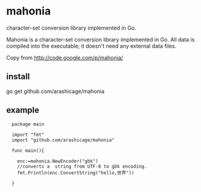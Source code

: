 mahonia
=======

 character-set conversion library implemented in Go.

 Mahonia is a character-set conversion library implemented in Go.
 All data is compiled into the executable; it doesn't need any external data files.

 Copy from http://code.google.com/p/mahonia/

install
-------

  go get github.com/arashicage/mahonia

example
-------

```
  package main

  import "fmt"
  import "github.com/arashicage/mahonia"

  func main(){

    enc:=mahonia.NewEncoder("gbk")
    //converts a  string from UTF-8 to gbk encoding.
    fmt.Println(enc.ConvertString("hello,世界"))  

  }
```
